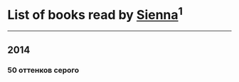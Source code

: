 # List of books read by [Sienna](https://plus.google.com/u/0/102428236801747542915/)<sup>1</sup>
---

## 2014

### 50 оттенков серого



